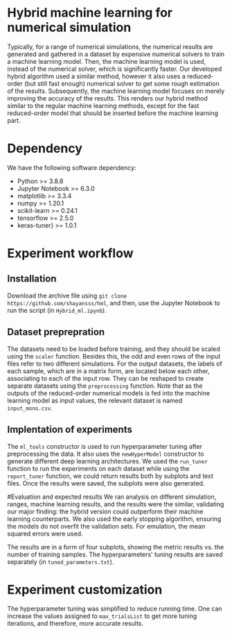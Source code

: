 # Hybrid machine learning for numerical simulation
Typically, for a range of numerical simulations, the numerical results are generated and gathered in a dataset by expensive numerical solvers to train a machine learning model. Then, the machine learning model is used, instead of the numerical solver, which is significantly faster. Our developed hybrid algorithm used a similar method, however it also uses a reduced-order (but still fast enough) numerical solver to get some rough estimation of the results. Subsequently, the machine learning model focuses on merely improving the accuracy of the results. This renders our hybrid method similar to the regular machine learning methods, except for the fast reduced-order model that should be inserted before the machine learning part.

# Dependency
We have the following software dependency:

- Python >= 3.8.8
- Jupyter Notebook >= 6.3.0
- matplotlib >= 3.3.4
- numpy >= 1.20.1
- scikit-learn >= 0.24.1
- tensorflow >= 2.5.0
- keras-tuner} >= 1.0.1

# Experiment workflow

## Installation
Download the archive file using `git clone https://github.com/shayansss/hml`, and then, use the Jupyter Notebook to run the script (in `Hybrid_ml.ipynb`).

## Dataset preprepration
The datasets need to be loaded before training, and they should be scaled using the `scaler` function. Besides this, the odd and even rows of the input files refer to two different simulations. For the output datasets, the labels of each sample, which are in a matrix form, are located below each other, associating to each of the input row. They can be reshaped to create separate datasets using the `preprocessing` function. Note that as the outputs of the reduced-order numerical models is fed into the machine learning model as input values, the relevant dataset is named `input_mono.csv`.

## Implentation of experiments
The `ml_tools` constructor is used to run hyperparameter tuning after preprocessing the data. It also uses the `newHyperModel` constructor to generate different deep learning architectures. We used the `run_tuner` function to run the experiments on each dataset while using the `report_tuner` function, we could return results both by subplots and text files. Once the results were saved, the subplots were also generated.

#Evaluation and expected results
We ran analysis on different simulation, ranges, machine learning results, and the results were the similar, validating our major finding: the hybrid version could outperform their machine learning counterparts. We also used the early stopping algorithm, ensuring the models do not overfit the validation sets. For emulation, the mean squared errors were used.

The results are in a form of four subplots, showing the metric results vs. the number of training samples. The hyperparameters' tuning results are saved separately (in `tuned_parameters.txt`).

# Experiment customization
The hyperparameter tuning was simplified to reduce running time. One can increase the values assigned to `max_trialsList` to get more tuning iterations, and therefore, more accurate results.
